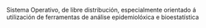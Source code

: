 Sistema Operativo, de libre distribución, especialmente orientado á utilización de ferramentas de análise epidemiolóxica e bioestatística
